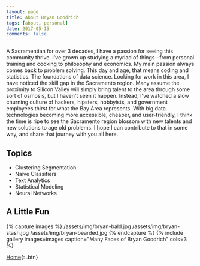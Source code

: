```yaml
---
layout: page
title: About Bryan Goodrich
tags: [about, personal]
date: 2017-05-15
comments: false
---
```

    

A Sacramentian for over 3 decades, I have a passion for seeing this community thrive. I've grown up studying a myriad of things--from personal training and cooking to philosophy and economics. My main passion always comes back to problem solving. This day and age, that means coding and statistics. The foundations of data science. Looking for work in this area, I have noticed the skill gap in the Sacramento region. Many assume the proximity to Silicon Valley will simply bring talent to the area through some sort of osmosis, but I haven't seen it happen. Instead, I've watched a slow churning culture of hackers, hipsters, hobbyists, and government employees thirst for what the Bay Area represents. With big data technologies becoming more accessible, cheaper, and user-friendly, I think the time is ripe to see the Sacramento region blossom with new talents and new solutions to age old problems. I hope I can contribute to that in some way, and share that journey with you all here.

## Topics
* Clustering Segmentation
* Naive Classifiers
* Text Analytics
* Statistical Modeling
* Neural Networks

## A Little Fun

{% capture images %}
    /assets/img/bryan-bald.jpg
	/assets/img/bryan-stash.jpg
	/assets/img/bryan-bearded.jpg
{% endcapture %}
{% include gallery images=images caption="Many Faces of Bryan Goodrich" cols=3 %}
 
[Home](https://bryangoodrich.github.io){: .btn}
